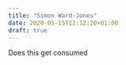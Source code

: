 ```yaml
---
title: "Simon Ward-Jones"
date: 2020-05-15T12:12:20+01:00
draft: true
---
```


Does this get consumed